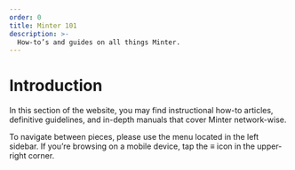 ```yaml
---
order: 0
title: Minter 101
description: >-
  How-to’s and guides on all things Minter.
---
```


# Introduction

In this section of the website, you may find instructional how-to articles, definitive guidelines, and in-depth manuals that cover Minter network-wise.

To navigate between pieces, please use the menu located in the left sidebar. If you’re browsing on a mobile device, tap the ≡ icon in the upper-right corner.
